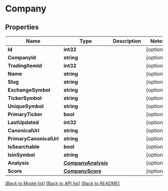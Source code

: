 # Company

## Properties

Name | Type | Description | Notes
------------ | ------------- | ------------- | -------------
**Id** | **int32** |  | [optional] 
**CompanyId** | **string** |  | [optional] 
**TradingItemId** | **int32** |  | [optional] 
**Name** | **string** |  | [optional] 
**Slug** | **string** |  | [optional] 
**ExchangeSymbol** | **string** |  | [optional] 
**TickerSymbol** | **string** |  | [optional] 
**UniqueSymbol** | **string** |  | [optional] 
**PrimaryTicker** | **bool** |  | [optional] 
**LastUpdated** | **int32** |  | [optional] 
**CanonicalUrl** | **string** |  | [optional] 
**PrimaryCanonicalUrl** | **string** |  | [optional] 
**IsSearchable** | **bool** |  | [optional] 
**IsinSymbol** | **string** |  | [optional] 
**Analysis** | [**CompanyAnalysis**](company_analysis.md) |  | [optional] 
**Score** | [**CompanyScore**](company_score.md) |  | [optional] 

[[Back to Model list]](../README.md#documentation-for-models) [[Back to API list]](../README.md#documentation-for-api-endpoints) [[Back to README]](../README.md)


